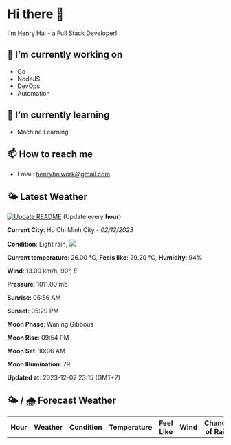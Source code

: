 # Hi there 👋

I'm Henry Hai - a Full Stack Developer!

## 🔭 I’m currently working on

- Go
- NodeJS
- DevOps
- Automation

## 🌱 I’m currently learning

- Machine Learning

## 📫 How to reach me

- Email: <henryhaiwork@gmail.com>

## 🌤️ Latest Weather
[![Update README](https://github.com/henry0hai/henry0hai/actions/workflows/udpateReadme.yml/badge.svg)](https://github.com/henry0hai/henry0hai/actions/workflows/udpateReadme.yml)
(Update every **hour**)
<!-- CURRENT_WEATHER:START -->
**Current City**: Ho Chi Minh City - *02/12/2023*

**Condition**: Light rain, <img src="https://cdn.weatherapi.com/weather/64x64/night/296.png"/>

**Current temperature**: 26.00 °C, **Feels like**: 29.20 °C, **Humidity**: 94%

**Wind**: 13.00 km/h, 90°, *E*

**Pressure**: 1011.00 mb

**Sunrise**: 05:56 AM

**Sunset**: 05:29 PM

**Moon Phase**: Waning Gibbous

**Moon Rise**: 09:54 PM

**Moon Set**: 10:06 AM

**Moon Illumination**: 79

**Updated at**: 2023-12-02 23:15 (GMT+7)<!-- CURRENT_WEATHER:END -->

## 🌤️ / 🌧️ Forecast Weather
<!-- FORECAST_WEATHER:START -->
<table>
		<tr>
			<th>Hour</th>
			<th>Weather</th>
			<th>Condition</th>
			<th>Temperature</th>
			<th>Feel Like</th>
			<th>Wind</th>
			<th>Chance of Rain</th>
		</tr>
</table>
<!-- FORECAST_WEATHER:END -->
